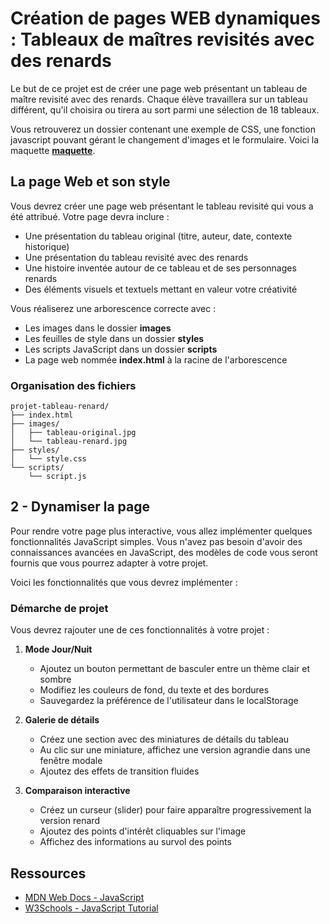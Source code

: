 # Création de pages WEB dynamiques : Tableaux de maîtres revisités avec des renards

Le but de ce projet est de créer une page web présentant un tableau de maître revisité avec des renards. Chaque élève travaillera sur un tableau différent, qu'il choisira ou tirera au sort parmi une sélection de 18 tableaux.

Vous retrouverez un dossier contenant une exemple de CSS, une fonction javascript pouvant gérant le changement d'images et le formulaire.
Voici la maquette [**maquette**](maquette_.zip).

## La page Web et son style

Vous devrez créer une page web présentant le tableau revisité qui vous a été attribué. Votre page devra inclure :

- Une présentation du tableau original (titre, auteur, date, contexte historique)
- Une présentation du tableau revisité avec des renards
- Une histoire inventée autour de ce tableau et de ses personnages renards
- Des éléments visuels et textuels mettant en valeur votre créativité

Vous réaliserez une arborescence correcte avec :

- Les images dans le dossier **images**
- Les feuilles de style dans un dossier **styles**
- Les scripts JavaScript dans un dossier **scripts**
- La page web nommée **index.html** à la racine de l'arborescence

### Organisation des fichiers

```
projet-tableau-renard/
├── index.html
├── images/
│   ├── tableau-original.jpg
│   └── tableau-renard.jpg
├── styles/
│   └── style.css
└── scripts/
    └── script.js
```

## 2 - Dynamiser la page

Pour rendre votre page plus interactive, vous allez implémenter quelques fonctionnalités JavaScript simples. Vous n'avez pas besoin d'avoir des connaissances avancées en JavaScript, des modèles de code vous seront fournis que vous pourrez adapter à votre projet.

Voici les fonctionnalités que vous devrez implémenter  :

### Démarche de projet

Vous devrez rajouter une de ces fonctionnalités à votre projet :

1. **Mode Jour/Nuit**
   - Ajoutez un bouton permettant de basculer entre un thème clair et sombre
   - Modifiez les couleurs de fond, du texte et des bordures
   - Sauvegardez la préférence de l'utilisateur dans le localStorage

2. **Galerie de détails**
   - Créez une section avec des miniatures de détails du tableau
   - Au clic sur une miniature, affichez une version agrandie dans une fenêtre modale
   - Ajoutez des effets de transition fluides

3. **Comparaison interactive**
   - Créez un curseur (slider) pour faire apparaître progressivement la version renard
   - Ajoutez des points d'intérêt cliquables sur l'image
   - Affichez des informations au survol des points


## Ressources

- [MDN Web Docs - JavaScript](https://developer.mozilla.org/fr/docs/Web/JavaScript)
- [W3Schools - JavaScript Tutorial](https://www.w3schools.com/js/)